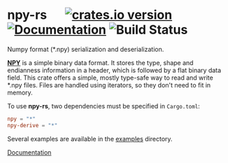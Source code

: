 
# npy-rs &emsp; [![crates.io version](https://img.shields.io/crates/v/npy.svg)](https://crates.io/crates/npy) [![Documentation](https://docs.rs/npy/badge.svg)](https://docs.rs/npy/) ![Build Status](https://travis-ci.org/potocpav/npy-rs.svg?branch=master)

Numpy format (*.npy) serialization and deserialization.

<!-- [![Build Status](xxx)](xxx) -->


[**NPY**](https://docs.scipy.org/doc/numpy-dev/neps/npy-format.html) is a simple binary data format.
It stores the type, shape and endianness information in a header,
which is followed by a flat binary data field. This crate offers a simple, mostly type-safe way to
read and write *.npy files. Files are handled using iterators, so they don't need to fit in memory.

To use **npy-rs**, two dependencies must be specified in `Cargo.toml`:

```toml
npy = "*"
npy-derive = "*"
```

Several examples are available in the [examples](examples) directory.

[Documentation](https://docs.rs/npy/)
